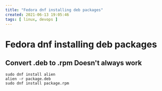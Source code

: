 ```yaml
---
title: "Fedora dnf installing deb packages"
created: 2021-06-13 19:05:46
tags: [ linux, devops ]
---
```


# Fedora dnf installing deb packages

## Convert .deb to .rpm **Doesn't always work**

```bsh
sudo dnf install alien
alien -r package.deb
sudo dnf install package.rpm
```
